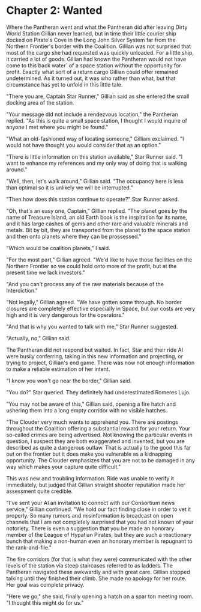 # Chapter 2: Wanted #


Where the Pantheran went and what the Pantheran did after leaving
Dirty World Station Gillian never
learned, but in time their little courier ship docked on Pirate's Cove
in the Long John Silver System far from the Northern Frontier's border
with the Coalition.
Gillian was not surprised that most of the  cargo she had requested
was quickly unloaded. For a little ship, it
carried a lot of goods. Gillian had known the Pantheran would not have
come to this back water` of a space station without the opportunity for
profit. Exactly what sort of a return cargo Gillian could offer
remained undetermined. As it turned out, it was who rather than what,
but that circumstance has yet to unfold in this little tale.

"There you are, Captain Star Runner," Gillian said as she entered the
small docking area of the station.

"Your message did not include a rendezvous location," the Pantheran
replied. "As this is quite a small space station, I thought I would
inquire of anyone I met where you might be found."

"What an old-fashioned way of locating someone," Gilliam exclaimed. "I
would not have thought you would consider that as an option."

"There is little information on this station available," Star Runner
said. "I want to enhance my references and my only way of doing that
is walking around."

"Well, then, let's walk around," Gillian said. "The occupancy here is
less than optimal so it is unlikely we will be interrupted."

"Then how does this station continue to operate?" Star Runner asked.

"Oh, that's an easy one, Captain," Gillian replied. "The planet goes
by the name of Treasure Island, an old Earth book is the inspiration
for its name, and it has large cashes of gems and other rare and
valuable minerals and metals. Bit by bit, they are transported from
the planet to the space station and then onto planets where they can
be prossessed."

"Which would be coalition planets," I said.

"For the most part," Gillian agreed. "We'd like to have those
facilities on the Northern Frontier so we could hold onto more of the
profit, but at the present time we lack investors."

"And you can't process any of the raw materials because of the
Interdiction."

"Not legally," Gillian agreed. "We have gotten some through. No border
closures are completely effective especially in Space, but our costs
are very high and it is very dangerous for the operators."

"And that is why you wanted to talk with me," Star Runner suggested.

"Actually, no," Gillian said.

The Pantheran did not respond but waited. In fact, Star and their ride
AI were busily conferring, taking in this new information and
projecting, or trying to project, Gillian's end game. There was now
not enough information to make a reliable estimation of her intent.

"I know you won't go near the border," Gillian said.

"You do?" Star queried. They definitely had underestimated Romeres
Lujo.

"You may not be aware of this," Gillian said, opening a fire hatch and
ushering them into a long empty corridor with no visible hatches.

"The Clouder very much wants to apprehend you. There are postings
throughout the Coalition offering a substantial reward for your
return. Your so-called crimes are being advertised. Not knowing the
particular events in question, I suspect they are both exaggerated and
invented, but you are described as quite a dangerous outlaw. That is
actually to the good this far out on the frontier but it does make you
vulnerable as a kidnapping opportunity. The Clouder emphasizes that
you are not to be damaged in any way which makes your capture quite
difficult."

This was new and troubling information. Ride was unable to verify it
immediately, but judged that Gillian straight shooter reputation made
her assessment quite credible.

"I've sent your AI an invitation to connect with our Consortium news
service," Gillian continued. "We hold our fact finding close in order
to vet it properly. So many rumors and misinformation is broadcast on
open channels that I am not completely surprised that you had not
known of your notoriety. There is even a suggestion that you be made
an honorary member of the League of Hypatian Pirates, but they are
such a reactionary bunch that making a non-human even an honorary
member is repugnant to the rank-and-file."

The fire corridors (for that is what they were) communicated with the
other levels of the station via steep staircases referred to as
ladders. The Pantheran navigated these awkwardly and with great care.
Gillian stopped talking until they finished their climb. She made no
apology for her route. Her goal was complete privacy.

"Here we go," she said, finally opening a hatch on a spar ton meeting
room. "I thought this might do for us."

